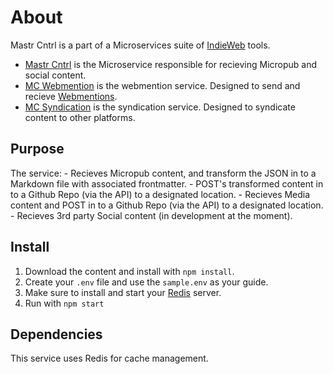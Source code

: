 # About

Mastr Cntrl is a part of a Microservices suite of [IndieWeb](https://indieweb.org/) tools.

- [Mastr Cntrl](https://github.com/vipickering/mastr-cntrl) is the Microservice responsible for recieving Micropub and social content.
- [MC Webmention](https://github.com/vipickering/mc-webmention) is the webmention service. Designed to send and recieve [Webmentions](https://indieweb.org/Webmention).
- [MC Syndication](https://github.com/vipickering/mc-syndication) is the syndication service. Designed to syndicate content to other platforms.

## Purpose

The service:
    - Recieves Micropub content, and transform the JSON in to a Markdown file with associated frontmatter.
    - POST's transformed content in to a Github Repo (via the API) to a designated location.
    - Recieves Media content and POST in to a Github Repo (via the API) to a designated location.
    - Recieves 3rd party Social content (in development at the moment).

## Install

1. Download the content and install with ```npm install```.
2. Create your ```.env``` file and use the ```sample.env``` as your guide.
3. Make sure to install and start your [Redis](https://redis.io/) server.
4. Run with ```npm start```

## Dependencies

This service uses Redis for cache management.

